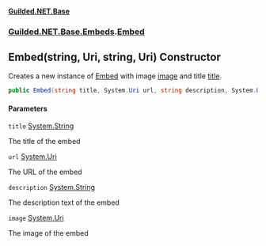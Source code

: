 
#### [Guilded.NET.Base](Guilded_NET_Base 'Guilded.NET.Base')
### [Guilded.NET.Base.Embeds](Guilded_NET_Base#Guilded_NET_Base_Embeds 'Guilded.NET.Base.Embeds').[Embed](Embed 'Guilded.NET.Base.Embeds.Embed')
## Embed(string, Uri, string, Uri) Constructor

Creates a new instance of [Embed](Embed 'Guilded.NET.Base.Embeds.Embed') with image [image](Embed_Embed(string_Uri_string_Uri)#Guilded_NET_Base_Embeds_Embed_Embed(string_System_Uri_string_System_Uri)_image 'Guilded.NET.Base.Embeds.Embed.Embed(string, System.Uri, string, System.Uri).image') and title [title](Embed_Embed(string_Uri_string_Uri)#Guilded_NET_Base_Embeds_Embed_Embed(string_System_Uri_string_System_Uri)_title 'Guilded.NET.Base.Embeds.Embed.Embed(string, System.Uri, string, System.Uri).title').
```csharp
public Embed(string title, System.Uri url, string description, System.Uri image);
```

#### Parameters

<a name='Guilded_NET_Base_Embeds_Embed_Embed(string_System_Uri_string_System_Uri)_title'></a>
`title` [System.String](https://docs.microsoft.com/en-us/dotnet/api/System.String 'System.String')

The title of the embed

<a name='Guilded_NET_Base_Embeds_Embed_Embed(string_System_Uri_string_System_Uri)_url'></a>
`url` [System.Uri](https://docs.microsoft.com/en-us/dotnet/api/System.Uri 'System.Uri')

The URL of the embed

<a name='Guilded_NET_Base_Embeds_Embed_Embed(string_System_Uri_string_System_Uri)_description'></a>
`description` [System.String](https://docs.microsoft.com/en-us/dotnet/api/System.String 'System.String')

The description text of the embed

<a name='Guilded_NET_Base_Embeds_Embed_Embed(string_System_Uri_string_System_Uri)_image'></a>
`image` [System.Uri](https://docs.microsoft.com/en-us/dotnet/api/System.Uri 'System.Uri')

The image of the embed